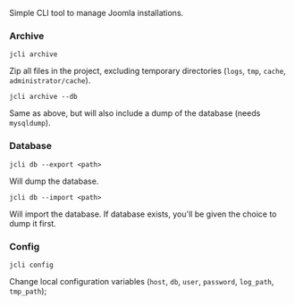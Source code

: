 Simple CLI tool to manage Joomla installations.

### Archive

`jcli archive`

Zip all files in the project, excluding temporary directories (`logs`, `tmp`, `cache`, `administrator/cache`).   

`jcli archive --db`

Same as above, but will also include a dump of the database (needs `mysqldump`).
 
### Database

`jcli db --export <path>`

Will dump the database.

`jcli db --import <path>`

Will import the database. If database exists, you'll be given the choice to dump it first.
 
### Config

`jcli config`

Change local configuration variables (`host`, `db`, `user`, `password`, `log_path`, `tmp_path`);


